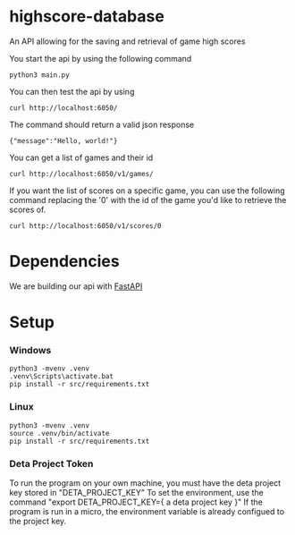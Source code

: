 # highscore-database

An API allowing for the saving and retrieval of game high scores

You start the api by using the following command
```
python3 main.py
```

You can then test the api by using
```
curl http://localhost:6050/
```

The command should return a valid json response
```
{"message":"Hello, world!"}
```

You can get a list of games and their id
```
curl http://localhost:6050/v1/games/
```

If you want the list of scores on a specific game, you can use the following command replacing the '0' with the id of the game you'd like to retrieve the scores of.
```
curl http://localhost:6050/v1/scores/0
```

# Dependencies

We are building our api with [FastAPI](https://fastapi.tiangolo.com/)

# Setup

### Windows
```
python3 -mvenv .venv
.venv\Scripts\activate.bat
pip install -r src/requirements.txt
```

### Linux
```
python3 -mvenv .venv
source .venv/bin/activate
pip install -r src/requirements.txt
```

### Deta Project Token

To run the program on your own machine, you must have the deta project key stored in "DETA_PROJECT_KEY"
To set the environment, use the command "export DETA_PROJECT_KEY={ a deta project key }"
If the program is run in a micro, the environment variable is already configued to the project key.
